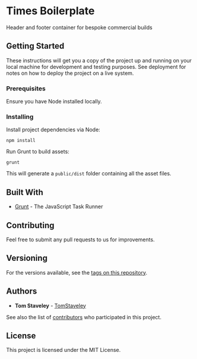 # Times Boilerplate

Header and footer container for bespoke commercial builds

## Getting Started

These instructions will get you a copy of the project up and running on your local machine for development and testing purposes. See deployment for notes on how to deploy the project on a live system.

### Prerequisites

Ensure you have Node installed locally.

### Installing

Install project dependencies via Node:

```
npm install
```

Run Grunt to build assets:

```
grunt
```

This will generate a ```public/dist``` folder containing all the asset files.

## Built With

* [Grunt](https://gruntjs.com/) - The JavaScript Task Runner

## Contributing

Feel free to submit any pull requests to us for improvements.

## Versioning

For the versions available, see the [tags on this repository](https://github.com/StudioAtNews/times-boilerplate/tags).

## Authors

* **Tom Staveley** - [TomStaveley](https://github.com/TomStaveley)

See also the list of [contributors](https://github.com/StudioAtNews/times-boilerplate/contributors) who participated in this project.

## License

This project is licensed under the MIT License.